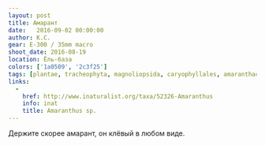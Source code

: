 ```yaml
---
layout: post
title: Амарант
date:   2016-09-02 00:00:00
author: К.С.
gear: E-300 / 35mm macro
shoot_date: 2016-08-19
location: Ёль-база
colors: ['1a0509', '2c3f25']
tags: [plantae, tracheophyta, magnoliopsida, caryophyllales, amaranthaceae, amaranthus]
links:
  -
    href: http://www.inaturalist.org/taxa/52326-Amaranthus
    info: inat
    title: Amaranthus sp.
---
```


Держите скорее амарант, он клёвый в любом виде.
